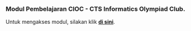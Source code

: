 ### Modul Pembelajaran CIOC - CTS Informatics Olympiad Club.

Untuk mengakses modul, silakan klik **[di sini]()**.
